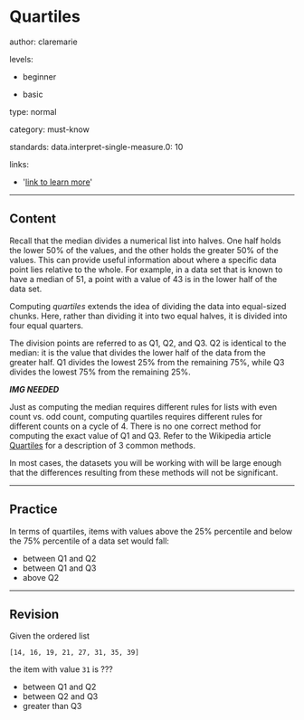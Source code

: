 # Quartiles
author: claremarie

levels:

  - beginner

  - basic

type: normal

category: must-know

standards:
  data.interpret-single-measure.0: 10

links:

  - '[link to learn more](https://enki.com)'

---
## Content

Recall that the median divides a numerical list into halves. One half holds the lower 50% of the values, and the other holds the greater 50% of the values. This can provide useful information about where a specific data point lies relative to the whole. For example, in a data set that is known to have a median of 51, a point with a value of 43 is in the lower half of the data set.

Computing *quartiles* extends the idea of dividing the data into equal-sized chunks. Here, rather than dividing it into two equal halves, it is divided into four equal quarters.

The division points are referred to as Q1, Q2, and Q3. Q2 is identical to the median: it is the value that divides the lower half of the data from the greater half. Q1 divides the lowest 25% from the remaining 75%, while Q3 divides the lowest 75% from the remaining 25%.

***IMG NEEDED***

Just as computing the median requires different rules for lists with even count vs. odd count, computing quartiles requires different rules for different counts on a cycle of 4. There is no one correct method for computing the exact value of Q1 and Q3. Refer to the Wikipedia article [Quartiles](https://en.wikipedia.org/wiki/Quartile) for a description of 3 common methods.

In most cases, the datasets you will be working with will be large enough that the differences resulting from these methods will not be significant.


---
## Practice

In terms of quartiles, items with values above the 25% percentile and below the 75% percentile of a data set would fall:

* between Q1 and Q2
* between Q1 and Q3
* above Q2

---
## Revision

Given the ordered list

`[14, 16, 19, 21, 27, 31, 35, 39]`

the item with value `31` is
???

* between Q1 and Q2
* between Q2 and Q3
* greater than Q3
